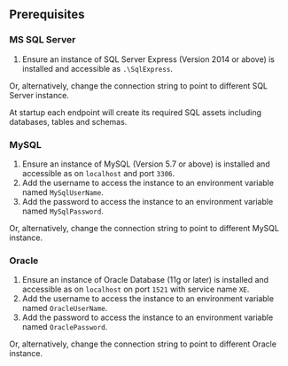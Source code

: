 ## Prerequisites


### MS SQL Server

 1. Ensure an instance of SQL Server Express (Version 2014 or above) is installed and accessible as `.\SqlExpress`.
 
Or, alternatively, change the connection string to point to different SQL Server instance.

At startup each endpoint will create its required SQL assets including databases, tables and schemas.


### MySQL

 1. Ensure an instance of MySQL (Version 5.7 or above) is installed and accessible as on `localhost` and port `3306`.
 1. Add the username to access the instance to an environment variable named `MySqlUserName`.
 1. Add the password to access the instance to an environment variable named `MySqlPassword`.

Or, alternatively, change the connection string to point to different MySQL instance.


### Oracle

 1. Ensure an instance of Oracle Database (11g or later) is installed and accessible as on `localhost` on port `1521` with service name `XE`.
 1. Add the username to access the instance to an environment variable named `OracleUserName`.
 1. Add the password to access the instance to an environment variable named `OraclePassword`.

Or, alternatively, change the connection string to point to different Oracle instance.
